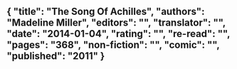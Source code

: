 {
 "title": "The Song Of Achilles",
 "authors": "Madeline Miller",
 "editors": "",
 "translator": "",
 "date": "2014-01-04",
 "rating": "",
 "re-read": "",
 "pages": "368",
 "non-fiction": "",
 "comic": "",
 "published": "2011"
}
---

